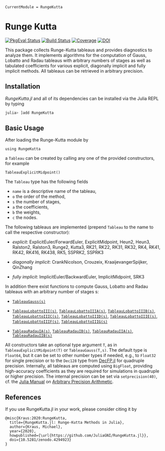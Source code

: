 ```@meta
CurrentModule = RungeKutta
```

# Runge Kutta

[![PkgEval Status](https://juliaci.github.io/NanosoldierReports/pkgeval_badges/R/RungeKutta.svg)](https://juliaci.github.io/NanosoldierReports/pkgeval_badges/R/RungeKutta.html)
[![Build Status](https://github.com/JuliaGNI/RungeKutta.jl/workflows/CI/badge.svg)](https://github.com/JuliaGNI/RungeKutta.jl/actions)
[![Coverage](https://codecov.io/gh/JuliaGNI/RungeKutta.jl/branch/main/graph/badge.svg)](https://codecov.io/gh/JuliaGNI/RungeKutta.jl)
[![DOI](https://zenodo.org/badge/doi/10.5281/zenodo.4294923.svg)](https://doi.org/10.5281/zenodo.4294923)

This package collects Runge-Kutta tableaus and provides diagnostics to analyze them.
It implements algorithms for the computation of Gauss, Lobatto and Radau tableaus with arbitrary numbers of stages as well as tabulated coefficients for various explicit, diagonally implicit and fully implicit methods.
All tableaus can be retrieved in arbitrary precision.

## Installation

*RungeKutta.jl* and all of its dependencies can be installed via the Julia REPL by typing 
```julia
julia> ]add RungeKutta
```

## Basic Usage

After loading the Runge-Kutta module by
```@repl 1
using RungeKutta
```
a `Tableau` can be created by calling any one of the provided constructors, for example
```@repl 1
TableauExplicitMidpoint()
```

The `Tableau` type has the following fields
- `name` is a descriptive name of the tableau,
- `o` the order of the method,
- `s` the number of stages,
- `a` the coefficients,
- `b` the weights,
- `c` the nodes.

The following tableaus are implemented (prepend `Tableau` to the name to call the respective constructor):

- *explicit*: ExplicitEuler/ForwardEuler, ExplicitMidpoint, Heun2, Heun3, Ralston2, Ralston3, Runge2, Kutta3, RK21, RK22, RK31, RK32, RK4, RK41, RK42, RK416, RK438, RK5, SSPRK2, SSPRK3

- *diagonally implicit*: CrankNicolson, Crouzeix, KraaijevangerSpijker, QinZhang

- *fully implicit*: ImplicitEuler/BackwardEuler, ImplicitMidpoint, SRK3

In addition there exist functions to compute Gauss, Lobatto and Radau tableaus with an arbitrary number of stages s:

- [`TableauGauss(s)`](@ref)

- [`TableauLobattoIII(s)`](@ref), [`TableauLobattoIIIA(s)`](@ref), [`TableauLobattoIIIB(s)`](@ref), [`TableauLobattoIIIC(s)`](@ref), [`TableauLobattoIIID(s)`](@ref), [`TableauLobattoIIIE(s)`](@ref), [`TableauLobattoIIIF(s)`](@ref), [`TableauLobattoIIIG(s)`](@ref)

- [`TableauRadauIA(s)`](@ref), [`TableauRadauIB(s)`](@ref), [`TableauRadauIIA(s)`](@ref), [`TableauRadauIIB(s)`](@ref)

All constructors take an optional type argument `T`, as in `TableauExplicitMidpoint(T)` or `TableauGauss(T,s)`. The default type is `Float64`, but it can be set to other number types if needed, e.g., to `Float32` for single precision or to the `Dec128` type from [DecFP.jl](https://github.com/JuliaMath/DecFP.jl) for quadruple precision.
Internally, all tableaus are computed using `BigFloat`, providing high-accuracy coefficients as they are required for simulations in quadruple or higher precision. The internal precision can be set via `setprecision(40)`, cf. the [Julia Manual](https://docs.julialang.org/en/v1/) on [Arbitrary Precision Arithmetic](https://docs.julialang.org/en/v1/manual/integers-and-floating-point-numbers/#Arbitrary-Precision-Arithmetic).


## References

If you use RungeKutta.jl in your work, please consider citing it by

```
@misc{Kraus:2020:RungeKutta,
  title={RungeKutta.jl: Runge-Kutta Methods in Julia},
  author={Kraus, Michael},
  year={2020},
  howpublished={\url{https://github.com/JuliaGNI/RungeKutta.jl}},
  doi={10.5281/zenodo.4294923}
}
```
